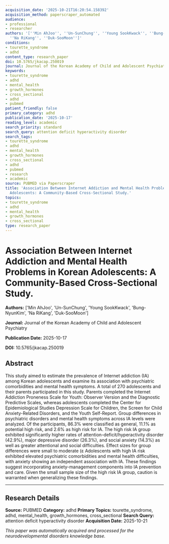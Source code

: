 ```yaml
---
acquisition_date: '2025-10-21T16:20:54.158392'
acquisition_method: paperscraper_automated
audience:
- professional
- researcher
authors: '[''Min AhJoo'', ''Un-SunChung'', ''Young SookKwack'', ''Bung-NyunKim'',
  ''Na RiKang'', ''Duk-SooMoon'']'
conditions:
- tourette_syndrome
- adhd
content_type: research_paper
doi: 10.5765/jkacap.250019
journal: Journal of the Korean Academy of Child and Adolescent Psychiatry
keywords:
- tourette_syndrome
- adhd
- mental_health
- growth_hormones
- cross_sectional
- adhd
- pubmed
patient_friendly: false
primary_category: adhd
publication_date: '2025-10-17'
reading_level: academic
search_priority: standard
search_query: attention deficit hyperactivity disorder
search_tags:
- tourette_syndrome
- adhd
- mental_health
- growth_hormones
- cross_sectional
- adhd
- pubmed
- research
- academic
source: PUBMED via Paperscraper
title: 'Association Between Internet Addiction and Mental Health Problems in Korean
  Adolescents: A Community-Based Cross-Sectional Study.'
topics:
- tourette_syndrome
- adhd
- mental_health
- growth_hormones
- cross_sectional
type: research_paper
---
```


# Association Between Internet Addiction and Mental Health Problems in Korean Adolescents: A Community-Based Cross-Sectional Study.

**Authors:** ['Min AhJoo', 'Un-SunChung', 'Young SookKwack', 'Bung-NyunKim', 'Na RiKang', 'Duk-SooMoon']

**Journal:** Journal of the Korean Academy of Child and Adolescent Psychiatry

**Publication Date:** 2025-10-17

**DOI:** 10.5765/jkacap.250019

## Abstract

This study aimed to estimate the prevalence of Internet addiction (IA) among Korean adolescents and examine its association with psychiatric comorbidities and mental health symptoms. A total of 270 adolescents and their parents participated in this study. Parents completed the Internet Addiction Proneness Scale for Youth: Observer Version and the Diagnostic Predictive Scales, whereas adolescents completed the Center for Epidemiological Studies Depression Scale for Children, the Screen for Child Anxiety-Related Disorders, and the Youth Self-Report. Group differences in psychiatric disorders and mental health symptoms across IA levels were analyzed. Of the participants, 86.3% were classified as general, 11.1% as potential high risk, and 2.6% as high risk for IA. The high risk IA group exhibited significantly higher rates of attention-deficit/hyperactivity disorder (42.9%), major depressive disorder (26.3%), and social anxiety (14.3%) as well as greater attentional and social difficulties. Effect sizes for group differences were small to moderate (ε Adolescents with high IA risk exhibited elevated psychiatric comorbidities and mental health difficulties, with anxiety showing an independent association with IA. These findings suggest incorporating anxiety-management components into IA prevention and care. Given the small sample size of the high risk IA group, caution is warranted when generalizing these findings.

---

## Research Details

**Source:** PUBMED
**Category:** adhd
**Primary Topics:** tourette_syndrome, adhd, mental_health, growth_hormones, cross_sectional
**Search Query:** attention deficit hyperactivity disorder
**Acquisition Date:** 2025-10-21

*This paper was automatically acquired and processed for the neurodevelopmental disorders knowledge base.*
